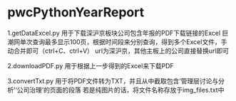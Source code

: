 # pwcPythonYearReport

1.getDataExcel.py 用于下载深沪京板块公司包含年报的PDF下载链接的Excel
  巨潮网单次查询最多显示100页，根据时间段来分别查询，得到多个Excel文件，手动合并即可（ctrl+C、ctrl+V）
  url为深沪京，其他主板上的公司直接替换url即可
  
2.downloadPDF.py 用于根据上一步得到的Excel来下载PDF

3.convertTxt.py 用于将PDF文件转为TXT，并且从中截取包含‘管理层讨论与分析’‘公司治理’的页面的段落
  若是纯图片的话，将文件名称存放于img_files.txt中